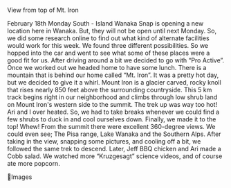 View from top of Mt. Iron

February 18th Monday
South - Island Wanaka
Snap is opening a new location here in Wanaka. But, they will not
be open until next Monday. So, we did some research online to find
out what kind of alternate facilities would work for this week. We
found three different possibilities. So we hopped into the car and
went to see what some of these places were a good fit for us. After
driving around a bit we decided to go with “Pro Active”.
Once we worked out we headed home to have some lunch. There
is a mountain that is behind our home called “Mt. Iron”. It was a
pretty hot day, but we decided to give it a whirl. Mount Iron is a
glacier carved, rocky knoll that rises nearly 850 feet above the
surrounding countryside. This 5 km track begins right in our
neighborhood and climbs through low shrub land on Mount Iron's
western side to the summit. The trek up was way too hot! Ari and I
over heated. So, we had to take breaks whenever we could find a
few shrubs to duck in and cool ourselves down. Finally, we made it
to the top! Whew!
From the summit there were excellent 360-degree views. We could
even see; The Pisa range, Lake Wanaka and the Southern Alps.
After taking in the view, snapping some pictures, and cooling off a
bit, we followed the same trek to descend.
Later, Jeff BBQ chicken and Ari made a Cobb salad. We watched
more “Kruzgesagt” science videos, and of course ate more
popcorn.

Images

